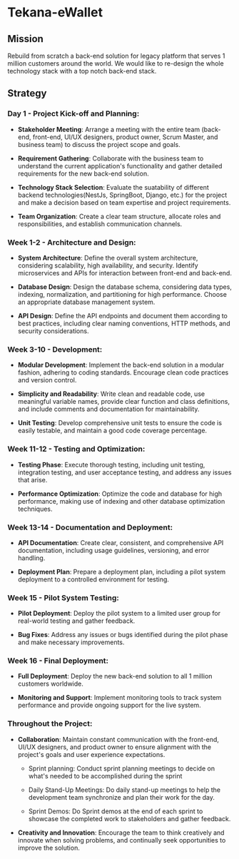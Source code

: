 # Tekana-eWallet

## Mission

Rebuild from scratch a back-end solution for legacy platform that serves 1 million customers around the world. We would like to re-design the whole technology stack with a top notch back-end stack.

## Strategy

### Day 1 - Project Kick-off and Planning:

- **Stakeholder Meeting**: Arrange a meeting with the entire team (back-end, front-end, UI/UX designers, product owner, Scrum Master, and business team) to discuss the project scope and goals.

- **Requirement Gathering**: Collaborate with the business team to understand the current application's functionality and gather detailed requirements for the new back-end solution.

- **Technology Stack Selection**: Evaluate the suatability of different backend technologies(NestJs, SpringBoot, Django, etc.) for the project and make a decision based on team expertise and project requirements.

- **Team Organization**: Create a clear team structure, allocate roles and responsibilities, and establish communication channels.

### Week 1-2 - Architecture and Design:

- **System Architecture**: Define the overall system architecture, considering scalability, high availability, and security. Identify microservices and APIs for interaction between front-end and back-end.

- **Database Design**: Design the database schema, considering data types, indexing, normalization, and partitioning for high performance. Choose an appropriate database management system.

- **API Design**: Define the API endpoints and document them according to best practices, including clear naming conventions, HTTP methods, and security considerations.

### Week 3-10 - Development:

- **Modular Development**: Implement the back-end solution in a modular fashion, adhering to coding standards. Encourage clean code practices and version control.

- **Simplicity and Readability**: Write clean and readable code, use meaningful variable names, provide clear function and class definitions, and include comments and documentation for maintainability.

- **Unit Testing**: Develop comprehensive unit tests to ensure the code is easily testable, and maintain a good code coverage percentage.

### Week 11-12 - Testing and Optimization:

- **Testing Phase**: Execute thorough testing, including unit testing, integration testing, and user acceptance testing, and address any issues that arise.

- **Performance Optimization**: Optimize the code and database for high performance, making use of indexing and other database optimization techniques.

### Week 13-14 - Documentation and Deployment:

- **API Documentation**: Create clear, consistent, and comprehensive API documentation, including usage guidelines, versioning, and error handling.

- **Deployment Plan**: Prepare a deployment plan, including a pilot system deployment to a controlled environment for testing.

### Week 15 - Pilot System Testing:

- **Pilot Deployment**: Deploy the pilot system to a limited user group for real-world testing and gather feedback.

- **Bug Fixes**: Address any issues or bugs identified during the pilot phase and make necessary improvements.

### Week 16 - Final Deployment:

- **Full Deployment**: Deploy the new back-end solution to all 1 million customers worldwide.

- **Monitoring and Support**: Implement monitoring tools to track system performance and provide ongoing support for the live system.

### Throughout the Project:

- **Collaboration**: Maintain constant communication with the front-end, UI/UX designers, and product owner to ensure alignment with the project's goals and user experience expectations.

  - Sprint planning: Conduct sprint planning meetings to decide on what's needed to be accomplished during the sprint

  - Daily Stand-Up Meetings: Do daily stand-up meetings to help the development team synchronize and plan their work for the day.
  - Sprint Demos: Do Sprint demos at the end of each sprint to showcase the completed work to stakeholders and gather feedback.

- **Creativity and Innovation**: Encourage the team to think creatively and innovate when solving problems, and continually seek opportunities to improve the solution.
